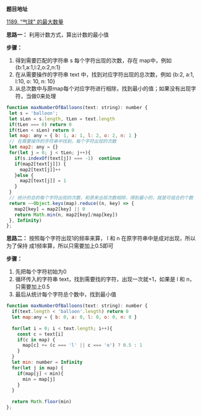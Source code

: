 **题目地址**

[1189. “气球” 的最大数量](https://leetcode-cn.com/problems/maximum-number-of-balloons/)

**思路一：**
  利用计数方式，算出计数的最小值
  
**步骤：**
  1. 得到需要匹配的字符串 s 每个字符出现的次数，存在 map中，例如 {b:1,a:1,l:2,o:2,n:1}
  2. 在从需要操作的字符串 text 中，找到对应字符出现的总次数，例如 {b:2, a:1, l:10, o: 10, n: 10}
  3. 从总次数中与原map每个对应字符进行相除，找到最小的值；如果没有出现字符，当做0来处理

 ```javascript
 function maxNumberOfBalloons(text: string): number {
  let s = 'balloon';
  let sLen = s.length, tLen = text.length
  if(tLen === 0) return 0
  if(tLen < sLen) return 0
  let map: any = { b: 1, a: 1, l: 2, o: 2, n: 1 }
  // 在需要操作的字符串中找到，每个字符出现的次数
  let map2: any = {}
  for(let j = 0; j < tLen; j++){
    if(s.indexOf(text[j]) === -1)  continue
    if(map2[text[j]]) {
      map2[text[j]]++
    }else {
      map2[text[j]] = 1
    }
  }
  // 统计的总的每个字符出现的次数，和原来出现次数相除，得到最小的，就是可组合的个数
  return ~~Object.keys(map).reduce((n, key) => {
    map2[key] = map2[key] || 0
    return Math.min(n, map2[key]/map[key])
  }, Infinity)
};
 ```



**思路二：**
  按照每个字符出现1的频率来算， l 和 n 在原字符串中是成对出现，所以为了保持 成1频率算，所以只需要加上0.5即可

**步骤：**
  1. 先把每个字符初始为0
  2. 循环传入的字符串 text，找到需要找的字符，出现一次就+1，如果是 l 和 n，只需要加上0.5
  3. 最后从统计每个字符总个数中，找到最小值

```javascript
function maxNumberOfBalloons(text: string): number {
  if(text.length < 'balloon'.length) return 0
  let map:any = { b: 0, a: 0, l: 0, o: 0, n: 0 }
  
  for(let i = 0; i < text.length; i++){
    const c = text[i]
    if(c in map) {
      map[c] += (c === 'l' || c === 'o') ? 0.5 : 1
    }
  }
  let min: number = Infinity
  for(let j in map) {
    if(map[j] < min){
      min = map[j]
    }
  }
  
  return Math.floor(min)
};
```


